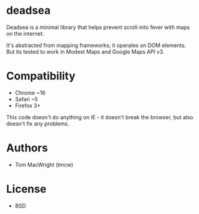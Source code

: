 # deadsea

Deadsea is a minimal library that helps prevent scroll-into fever
with maps on the internet.

It's abstracted from mapping frameworks; it operates on DOM elements.
But its tested to work in Modest Maps and Google Maps API v3.

# Compatibility

* Chrome ~16
* Safari ~5
* Firefox 3+

This code doesn't do anything on IE - it doesn't break the browser,
but also doesn't fix any problems.

# Authors

* Tom MacWright (tmcw)

# License

* BSD

